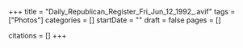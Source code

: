 +++
title = "Daily_Republican_Register_Fri_Jun_12_1992_.avif"
tags = ["Photos"]
categories = []
startDate = ""
draft = false
pages = []

citations = []
+++
